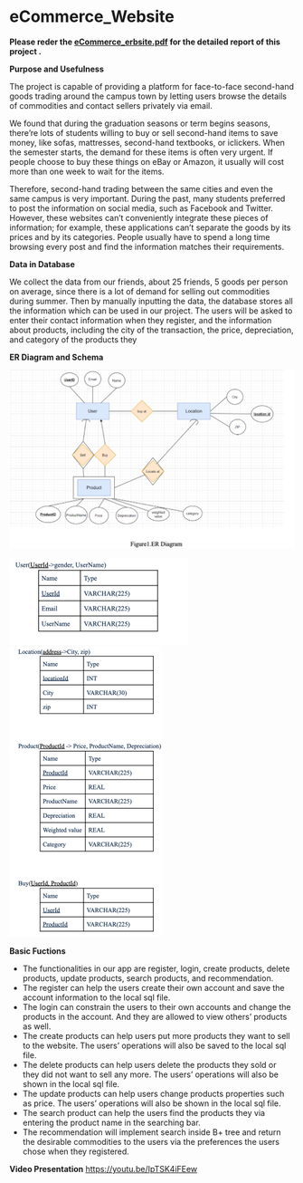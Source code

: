 # eCommerce_Website

**Please reder the [eCommerce_erbsite.pdf](https://github.com/linfeijing2/eCommerce_Website/blob/master/e-commerce_website.pdf) for the detailed report of this project .**

**Purpose and Usefulness**

The project is capable of providing a platform for face-to-face second-hand goods trading around the campus town by letting users browse the details of commodities and contact sellers privately via email.

We found that during the graduation seasons or term begins seasons, there’re lots of students willing to buy or sell second-hand items to save money, like sofas, mattresses, second-hand textbooks, or iclickers. When the semester starts, the demand for these items is often very urgent. If people choose to buy these things on eBay or Amazon, it usually will cost more than one week to wait for the items.

Therefore, second-hand trading between the same cities and even the same campus is very important. During the past, many students preferred to post the information on social media, such as Facebook and Twitter. However, these websites can’t conveniently integrate these pieces of information; for example, these applications can’t separate the goods by its prices and by its categories. People usually have to spend a long time browsing every post and find the information matches their requirements.

**Data in Database**

We collect the data from our friends, about 25 friends, 5 goods per person on average, since there is a lot of demand for selling out commodities during summer. Then by manually inputting the data, the database stores all the information which can be used in our project. The users will be asked to enter their contact information when they register, and the information about products, including the city of the transaction, the price, depreciation, and category of the products they

**ER Diagram and Schema**

![image-20220213152726697](./readme_fig/image-20220213152726697.png)

<img src="./readme_fig/table.png" alt="table2.png" style="zoom:50%;" />

<img src="./readme_fig/table2.png" alt="table2.png" style="zoom: 50%;" />



**Basic Fuctions**

* The functionalities in our app are register, login, create products, delete products, update products, search products, and recommendation.
* The register can help the users create their own account and save the account information to the local sql file.
* The login can constrain the users to their own accounts and change the products in the account. And they are allowed to view others’ products as well.
* The create products can help users put more products they want to sell to the website. The users’ operations will also be saved to the local sql file.
* The delete products can help users delete the products they sold or they did not want to sell any more. The users’ operations will also be shown in the local sql file.
* The update products can help users change products properties such as price. The users’ operations will also be shown in the local sql file.
* The search product can help the users find the products they via entering the product name in the searching bar.
* The recommendation will implement search inside B+ tree and return the desirable commodities to the users via the preferences the users chose when they registered.

**Video Presentation**
https://youtu.be/IpTSK4iFEew